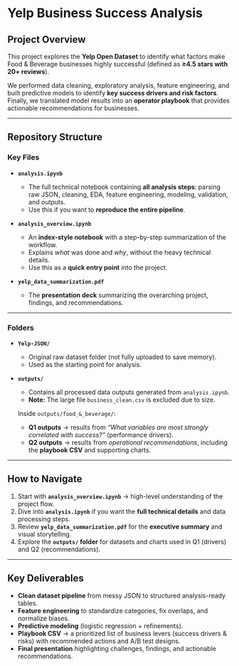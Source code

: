 # Yelp Business Success Analysis  

## Project Overview  
This project explores the **Yelp Open Dataset** to identify what factors make Food & Beverage businesses highly successful (defined as **≥4.5 stars with 20+ reviews**).  

We performed data cleaning, exploratory analysis, feature engineering, and built predictive models to identify **key success drivers and risk factors**. Finally, we translated model results into an **operator playbook** that provides actionable recommendations for businesses.  

---

## Repository Structure  

### Key Files  
- **`analysis.ipynb`**  
  - The full technical notebook containing **all analysis steps**: parsing raw JSON, cleaning, EDA, feature engineering, modeling, validation, and outputs.  
  - Use this if you want to **reproduce the entire pipeline**.  

- **`analysis_overview.ipynb`**  
  - An **index-style notebook** with a step-by-step summarization of the workflow.  
  - Explains *what* was done and *why*, without the heavy technical details.  
  - Use this as a **quick entry point** into the project.  

- **`yelp_data_summarization.pdf`**  
  - The **presentation deck** summarizing the overarching project, findings, and recommendations.  

---

### Folders  
- **`Yelp-JSON/`**  
  - Original raw dataset folder (not fully uploaded to save memory).  
  - Used as the starting point for analysis.  

- **`outputs/`**  
  - Contains all processed data outputs generated from `analysis.ipynb`.  
  - **Note:** The large file `business_clean.csv` is excluded due to size.  

  Inside `outputs/food_&_beverage/`:  
  - **Q1 outputs** → results from *“What variables are most strongly correlated with success?”* (performance drivers).  
  - **Q2 outputs** → results from *operational recommendations*, including the **playbook CSV** and supporting charts.  

---

## How to Navigate  
1. Start with **`analysis_overview.ipynb`** → high-level understanding of the project flow.  
2. Dive into **`analysis.ipynb`** if you want the **full technical details** and data processing steps.  
3. Review **`yelp_data_summarization.pdf`** for the **executive summary** and visual storytelling.  
4. Explore the **`outputs/` folder** for datasets and charts used in Q1 (drivers) and Q2 (recommendations).  

---

## Key Deliverables  
- **Clean dataset pipeline** from messy JSON to structured analysis-ready tables.  
- **Feature engineering** to standardize categories, fix overlaps, and normalize biases.  
- **Predictive modeling** (logistic regression + refinements).  
- **Playbook CSV** → a prioritized list of business levers (success drivers & risks) with recommended actions and A/B test designs.  
- **Final presentation** highlighting challenges, findings, and actionable recommendations.  
